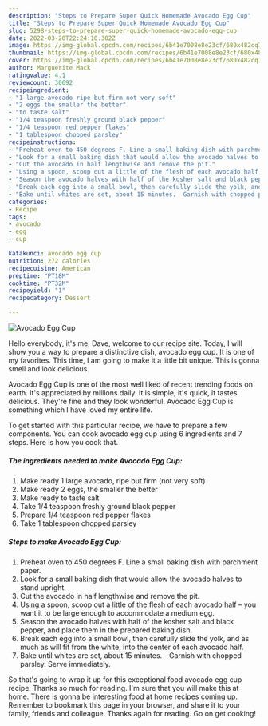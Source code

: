 ```yaml
---
description: "Steps to Prepare Super Quick Homemade Avocado Egg Cup"
title: "Steps to Prepare Super Quick Homemade Avocado Egg Cup"
slug: 5298-steps-to-prepare-super-quick-homemade-avocado-egg-cup
date: 2022-03-20T22:24:10.302Z
image: https://img-global.cpcdn.com/recipes/6b41e7008e8e23cf/680x482cq70/avocado-egg-cup-recipe-main-photo.jpg
thumbnail: https://img-global.cpcdn.com/recipes/6b41e7008e8e23cf/680x482cq70/avocado-egg-cup-recipe-main-photo.jpg
cover: https://img-global.cpcdn.com/recipes/6b41e7008e8e23cf/680x482cq70/avocado-egg-cup-recipe-main-photo.jpg
author: Marguerite Mack
ratingvalue: 4.1
reviewcount: 30692
recipeingredient:
- "1 large avocado ripe but firm not very soft"
- "2 eggs the smaller the better"
- "to taste salt"
- "1/4 teaspoon freshly ground black pepper"
- "1/4 teaspoon red pepper flakes"
- "1 tablespoon chopped parsley"
recipeinstructions:
- "Preheat oven to 450 degrees F. Line a small baking dish with parchment paper."
- "Look for a small baking dish that would allow the avocado halves to stand upright."
- "Cut the avocado in half lengthwise and remove the pit."
- "Using a spoon, scoop out a little of the flesh of each avocado half – you want it to be large enough to accommodate a medium egg."
- "Season the avocado halves with half of the kosher salt and black pepper, and place them in the prepared baking dish."
- "Break each egg into a small bowl, then carefully slide the yolk, and as much as will fit from the white, into the center of each avocado half."
- "Bake until whites are set, about 15 minutes.  Garnish with chopped parsley. Serve immediately."
categories:
- Recipe
tags:
- avocado
- egg
- cup

katakunci: avocado egg cup 
nutrition: 272 calories
recipecuisine: American
preptime: "PT18M"
cooktime: "PT32M"
recipeyield: "1"
recipecategory: Dessert

---
```



![Avocado Egg Cup](https://img-global.cpcdn.com/recipes/6b41e7008e8e23cf/680x482cq70/avocado-egg-cup-recipe-main-photo.jpg)

Hello everybody, it's me, Dave, welcome to our recipe site. Today, I will show you a way to prepare a distinctive dish, avocado egg cup. It is one of my favorites. This time, I am going to make it a little bit unique. This is gonna smell and look delicious.



Avocado Egg Cup is one of the most well liked of recent trending foods on earth. It's appreciated by millions daily. It is simple, it's quick, it tastes delicious. They're fine and they look wonderful. Avocado Egg Cup is something which I have loved my entire life.


To get started with this particular recipe, we have to prepare a few components. You can cook avocado egg cup using 6 ingredients and 7 steps. Here is how you cook that.

<!--inarticleads1-->

##### The ingredients needed to make Avocado Egg Cup:

1. Make ready 1 large avocado, ripe but firm (not very soft)
1. Make ready 2 eggs, the smaller the better
1. Make ready to taste salt
1. Take 1/4 teaspoon freshly ground black pepper
1. Prepare 1/4 teaspoon red pepper flakes
1. Take 1 tablespoon chopped parsley




<!--inarticleads2-->

##### Steps to make Avocado Egg Cup:

1. Preheat oven to 450 degrees F. Line a small baking dish with parchment paper.
1. Look for a small baking dish that would allow the avocado halves to stand upright.
1. Cut the avocado in half lengthwise and remove the pit.
1. Using a spoon, scoop out a little of the flesh of each avocado half – you want it to be large enough to accommodate a medium egg.
1. Season the avocado halves with half of the kosher salt and black pepper, and place them in the prepared baking dish.
1. Break each egg into a small bowl, then carefully slide the yolk, and as much as will fit from the white, into the center of each avocado half.
1. Bake until whites are set, about 15 minutes.  - Garnish with chopped parsley. Serve immediately.




So that's going to wrap it up for this exceptional food avocado egg cup recipe. Thanks so much for reading. I'm sure that you will make this at home. There is gonna be interesting food at home recipes coming up. Remember to bookmark this page in your browser, and share it to your family, friends and colleague. Thanks again for reading. Go on get cooking!
